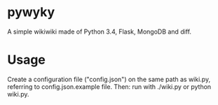 pywyky
======

A simple wikiwiki made of Python 3.4, Flask, MongoDB and diff.

# Usage

Create a configuration file ("config.json") on the same path as wiki.py, referring to config.json.example file.
Then: run with ./wiki.py or python wiki.py.
